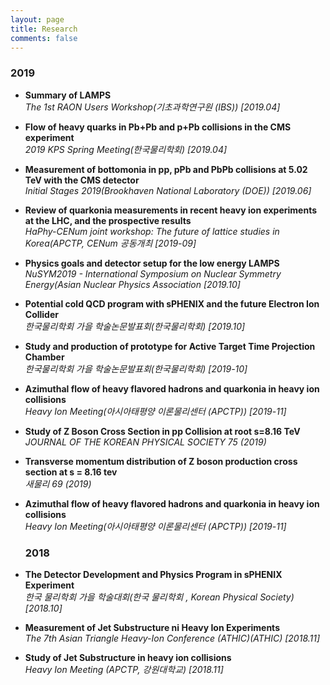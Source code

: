 ```yaml
---
layout: page
title: Research
comments: false
---
```

<div class="main-content">
       <section>
    
   <div class="article-post">
   <h3 id="2019">2019</h3>

<ul>
  <li>
    <p><strong>Summary of LAMPS</strong><br />
<em>The 1st RAON Users Workshop(기초과학연구원 (IBS)) [2019.04]</em>
  
       
  <li>
    <p><strong>Flow of heavy quarks in Pb+Pb and p+Pb collisions in the CMS experiment</strong><br />
<em>2019 KPS Spring Meeting(한국물리학회) [2019.04]</em>
 
  <li>
    <p><strong>Measurement of bottomonia in pp, pPb and PbPb collisions at 5.02 TeV with the CMS detector</strong><br />
<em>Initial Stages 2019(Brookhaven National Laboratory (DOE)) [2019.06]</em>


  <li>
    <p><strong>Review of quarkonia measurements in recent heavy ion experiments at the LHC, and the prospective results</strong><br />
<em>HaPhy-CENum joint workshop: The future of lattice studies in Korea(APCTP, CENum 공동개최 [2019-09]</em>
  

  <li>
    <p><strong>Physics goals and detector setup for the low energy LAMPS</strong><br />
<em>NuSYM2019 - International Symposium on Nuclear Symmetry Energy(Asian Nuclear Physics Association [2019.10]</em>
 

  <li>
    <p><strong>Potential cold QCD program with sPHENIX and the future Electron Ion Collider</strong><br />
<em>한국물리학회 가을 학술논문발표회(한국물리학회) [2019.10]</em>
  

  <li>
    <p><strong>Study and production of prototype for Active Target Time Projection Chamber</strong><br />
<em>한국물리학회 가을 학술논문발표회(한국물리학회) [2019-10]</em>
  

  <li>
    <p><strong>Azimuthal flow of heavy flavored hadrons and quarkonia in heavy ion collisions</strong><br />
<em>Heavy Ion Meeting(아시아태평양 이론물리센터 (APCTP)) [2019-11] </em>
  

  <li>
    <p><strong>Study of Z Boson Cross Section in pp Collision at root s=8.16 TeV</strong><br />
<em>JOURNAL OF THE KOREAN PHYSICAL SOCIETY 75 (2019)</em>
  

  <li>
    <p><strong>Transverse momentum distribution of Z boson production cross section at s = 8.16 tev</strong><br />
<em>새물리 69 (2019)</em>
  

  <li>
    <p><strong>Azimuthal flow of heavy flavored hadrons and quarkonia in heavy ion collisions</strong><br />
<em>Heavy Ion Meeting(아시아태평양 이론물리센터 (APCTP)) [2019-11] </em>

<div class="main-content">
       <section>

<div class="article-post">
<h3 id="2018">2018</h3>
       
  <li>
    <p><strong>The Detector Development and Physics Program in sPHENIX Experiment</strong><br />
<em>한국 물리학회 가을 학술대회(한국 물리학회 , Korean Physical Society) [2018.10] </em>
  

  <li>
    <p><strong>Measurement of Jet Substructure ni Heavy Ion Experiments</strong><br />
<em>The 7th Asian Triangle Heavy-Ion Conference (ATHIC)(ATHIC) [2018.11]</em>
  
  <li>
    <p><strong>Study of Jet Substructure in heavy ion collisions</strong><br />
<em>Heavy Ion Meeting (APCTP, 강원대학교) [2018.11]</em>



